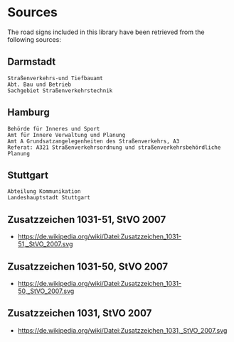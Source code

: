 # Sources

The road signs included in this library have been retrieved from the following sources:

## Darmstadt

```
Straßenverkehrs-und Tiefbauamt
Abt. Bau und Betrieb
Sachgebiet Straßenverkehrstechnik
```

## Hamburg

```
Behörde für Inneres und Sport
Amt für Innere Verwaltung und Planung
Amt A Grundsatzangelegenheiten des Straßenverkehrs, A3
Referat: A321 Straßenverkehrsordnung und straßenverkehrsbehördliche Planung
```

## Stuttgart

```
Abteilung Kommunikation
Landeshauptstadt Stuttgart
```

## Zusatzzeichen 1031-51, StVO 2007

- https://de.wikipedia.org/wiki/Datei:Zusatzzeichen_1031-51,_StVO_2007.svg

## Zusatzzeichen 1031-50, StVO 2007

- https://de.wikipedia.org/wiki/Datei:Zusatzzeichen_1031-50,_StVO_2007.svg

## Zusatzzeichen 1031, StVO 2007

- https://de.wikipedia.org/wiki/Datei:Zusatzzeichen_1031,_StVO_2007.svg

